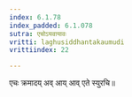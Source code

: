 ```yaml
---
index: 6.1.78
index_padded: 6.1.078
sutra: एचोऽयवायावः
vritti: laghusiddhantakaumudi
vrittiindex: 22

---
```

एचः क्रमादय् अव् आय् आव् एते स्युरचि॥
